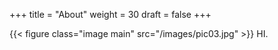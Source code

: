 +++
title = "About"
weight = 30
draft = false
+++

{{< figure class="image main" src="/images/pic03.jpg" >}}
HI.
